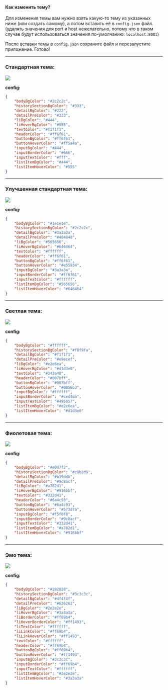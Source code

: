 #### Как изменить тему?

Для изменения темы вам нужно взять какую-то тему из указанных ниже (или создать самому), а потом вставить её в `config.json` файл. (удалять значения для port и host нежелательно, потому что в таком случае будут использоваться значения по-умолчанию: `localhost:8081`)

После вставки темы в `config.json` сохраните файл и перезапустите приложение. Готово!

---

### Стандартная тема:

![](https://i.ibb.co/RbLfnHF/base-theme.png)

**config:**

```json
{
	"bodyBgColor": "#2c2c2c",
	"historySectionBgColor": "#333",
	"detailBgColor": "#222",
	"detailPreColor": "#333",
	"liBgColor": "#444",
	"liHoverBgColor": "#555",
	"textColor": "#f1f1f1",
	"headerColor": "#ff6f61",
	"buttonBgColor": "#ff6f61",
	"buttonHoverColor": "#ff5a4a",
	"inputBgColor": "#444",
	"inputBorderColor": "#666",
	"inputTextColor": "#fff",
	"listItemBgColor": "#444",
	"listItemHoverColor": "#555"
}
```

---

### Улучшенная стандартная тема:

![](https://i.ibb.co/zZDQCbG/base2-theme.png)

**config:**

```json
{
	"bodyBgColor": "#1e1e1e",
	"historySectionBgColor": "#2c2c2c",
	"detailBgColor": "#3a3a3a",
	"detailPreColor": "#484848",
	"liBgColor": "#565656",
	"liHoverBgColor": "#646464",
	"textColor": "#ffffff",
	"headerColor": "#ff6f61",
	"buttonBgColor": "#ff6f61",
	"buttonHoverColor": "#e55934",
	"inputBgColor": "#3a3a3a",
	"inputBorderColor": "#ff6f61",
	"inputTextColor": "#ffffff",
	"listItemBgColor": "#565656",
	"listItemHoverColor": "#646464"
}
```

---

### Светлая тема:

![](https://i.ibb.co/27SJkXY/white-theme.png)

**config:**

```json
{
	"bodyBgColor": "#ffffff",
	"historySectionBgColor": "#f8f9fa",
	"detailBgColor": "#f1f1f1",
	"detailPreColor": "#e9ecef",
	"liBgColor": "#e2e6ea",
	"liHoverBgColor": "#d1d3e0",
	"textColor": "#343a40",
	"headerColor": "#007bff",
	"buttonBgColor": "#007bff",
	"buttonHoverColor": "#0056b3",
	"inputBgColor": "#ffffff",
	"inputBorderColor": "#ced4da",
	"inputTextColor": "#495057",
	"listItemBgColor": "#e2e6ea",
	"listItemHoverColor": "#d1d3e0"
}
```

---

### Фиолетовая тема:

![](https://i.ibb.co/Gn6MVb6/purple-theme.png)

**config:**

```json
{
	"bodyBgColor": "#e0d7f2",
	"historySectionBgColor": "#c9b2d9",
	"detailBgColor": "#b39ddb",
	"detailPreColor": "#9c8acf",
	"liBgColor": "#a782d1",
	"liHoverBgColor": "#916bbf",
	"textColor": "#332d41",
	"headerColor": "#6a4c93",
	"buttonBgColor": "#6a4c93",
	"buttonHoverColor": "#573d7a",
	"inputBgColor": "#f5f0f8",
	"inputBorderColor": "#9c8acf",
	"inputTextColor": "#332d41",
	"listItemBgColor": "#a782d1",
	"listItemHoverColor": "#916bbf"
}
```

---

### Эмо тема:

![](https://i.ibb.co/KDJXzSW/emo-theme.png)

**config:**

```json
{
	"bodyBgColor": "#282828",
	"historySectionBgColor": "#3c3c3c",
	"detailBgColor": "#4f4f4f",
	"detailPreColor": "#626262",
	"liBgColor": "#2e2e2e",
	"liHoverBgColor": "#3a3a3a",
	"liBorderColor": "#ff69b4",
	"liHoverBorderColor": "#ff1493",
	"liTextColor": "#ffffff",
	"liLinkColor": "#ff69b4",
	"liLinkHoverColor": "#ff1493",
	"textColor": "#ffffff",
	"headerColor": "#ff69b4",
	"buttonBgColor": "#ff69b4",
	"buttonHoverColor": "#ff1493",
	"inputBgColor": "#3c3c3c",
	"inputBorderColor": "#ff69b4",
	"inputTextColor": "#ffffff",
	"listItemBgColor": "#2e2e2e",
	"listItemHoverColor": "#3a3a3a"
}
```
